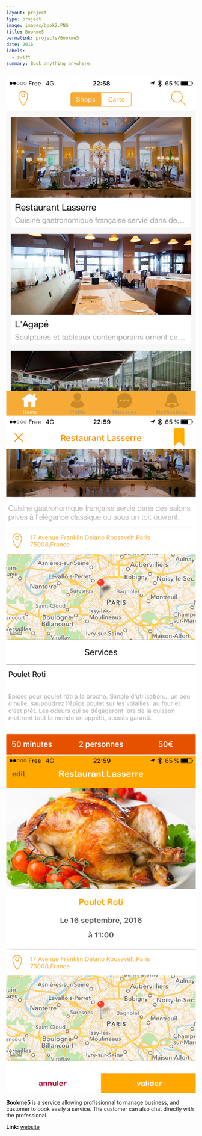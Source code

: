 ```yaml
---
layout: project
type: project
image: images/book2.PNG
title: Bookme5
permalink: projects/Bookme5
date: 2016
labels:
  - swift
summary: Book anything anywhere.
---
```


<div class="ui small rounded images">
  <img class="ui image" src="../images/book1.PNG">
  <img class="ui image" src="../images/book2.PNG">
  <img class="ui image" src="../images/book3.PNG">
</div>

**Bookme5** is a service allowing profissionnal to manage business, and customer to book easily a service.
The customer can also chat directly with the professional.

<strong>Link:</strong> <a href="bookme5.com">website</a>

